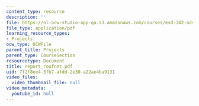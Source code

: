 ```yaml
---
content_type: resource
description: ''
file: https://ol-ocw-studio-app-qa.s3.amazonaws.com/courses/esd-342-advanced-system-architecture-spring-2006/7f2f8ee43fb7afdd2e30a22ae4ba9131_report_roofnet.pdf
file_type: application/pdf
learning_resource_types:
- Projects
ocw_type: OCWFile
parent_title: Projects
parent_type: CourseSection
resourcetype: Document
title: report_roofnet.pdf
uid: 7f2f8ee4-3fb7-afdd-2e30-a22ae4ba9131
video_files:
  video_thumbnail_file: null
video_metadata:
  youtube_id: null
---
```

